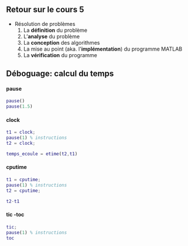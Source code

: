 ## Retour sur le cours 5
 * Résolution de problèmes
   1. La **définition** du problème
   2. L’**analyse** du problème
   3. La **conception** des algorithmes
   4. La mise au point (aka. l'**implémentation**) du programme MATLAB
   5. La **vérification** du programme

## Déboguage: calcul du temps

#### pause
``` Matlab
pause()
pause(1.5)
```

#### clock
``` Matlab
t1 = clock;
pause(1) % instructions
t2 = clock;

temps_ecoule = etime(t2,t1)
```

#### cputime
``` Matlab
t1 = cputime;
pause(1) % instructions
t2 = cputime;

t2-t1
```

#### tic -toc
``` Matlab
tic;
pause(1) % instructions
toc
```
